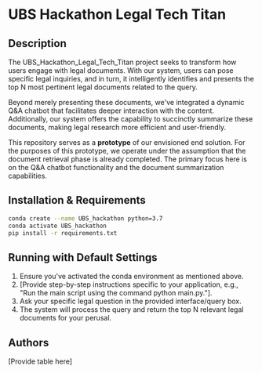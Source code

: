 # UBS Hackathon Legal Tech Titan
## Description

The UBS_Hackathon_Legal_Tech_Titan project seeks to transform how users engage with legal documents. With our system, users can pose specific legal inquiries, and in turn, it intelligently identifies and presents the top N most pertinent legal documents related to the query.

Beyond merely presenting these documents, we've integrated a dynamic Q&A chatbot that facilitates deeper interaction with the content. Additionally, our system offers the capability to succinctly summarize these documents, making legal research more efficient and user-friendly.

This repository serves as a **prototype** of our envisioned end solution. For the purposes of this prototype, we operate under the assumption that the document retrieval phase is already completed. The primary focus here is on the Q&A chatbot functionality and the document summarization capabilities.

## Installation & Requirements
```bash
conda create --name UBS_hackathon python=3.7
conda activate UBS_hackathon
pip install -r requirements.txt
```

## Running with Default Settings

1. Ensure you've activated the conda environment as mentioned above.
2. [Provide step-by-step instructions specific to your application, e.g., "Run the main script using the command python main.py."].
3. Ask your specific legal question in the provided interface/query box.
4. The system will process the query and return the top N relevant legal documents for your perusal.

## Authors
[Provide table here]
